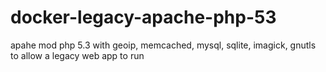 # docker-legacy-apache-php-53
apahe mod php 5.3 with geoip, memcached, mysql, sqlite, imagick, gnutls to allow a legacy web app to run
